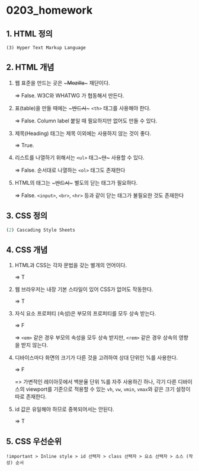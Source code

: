 # 0203_homework



## 1. HTML 정의

```type
(3) Hyper Text Markup Language
```

## 2. HTML 개념

1. 웹 표준을 만드는 곳은 ~~~Mozilla~~~ 재단이다.

   => False. W3C와 WHATWG 가 협동해서 만든다.

2. 표(table)을 만들 때에는 ~~~반드시~~~ `<th>` 태그를 사용해야 한다.

   => False. Column label 붙일 때 필요하지만 없어도 만들 수 있다.

3. 제목(Heading) 태그는 제목 이외에는 사용하지 않는 것이 좋다.

   => True.

4. 리스트를 나열하기 위해서는 `<ul>` 태그~~~만~~~ 사용할 수 있다.

   => False. 순서대로 나열하는 `<ol>` 태그도 존재한다
   
5. HTML의 태그는 ~~~반드시~~~ 별도의 닫는 태그가 필요하다.

   => False. `<input>`, `<br>`, `<hr>` 등과 같이 닫는 태그가 불필요한 것도 존재한다

## 3. CSS 정의

```typescript
(2) Cascading Style Sheets
```

## 4. CSS 개념

1. HTML과 CSS는 각자 문법을 갖는 별개의 언어이다.

   => T

2. 웹 브라우저는 내장 기본 스타일이 있어 CSS가 없어도 작동한다.

   => T

3. 자식 요소 프로퍼티 (속성)은 부모의 프로퍼티를 모두 상속 받는다.

   => F

   => `<em>` 같은 경우 부모의 속성을 모두 상속 받지만, `<rem>` 같은 경우 상속의 영향을 받지 않는다.

4. 디바이스마다 화면의 크기가 다른 것을 고려하여 상대 단위인 %를 사용한다.

   => F

   => 가변적인 레이아웃에서 백분율 단위 %를 자주 사용하긴 하나, 각기 다른 디바이스의 viewport를 기준으로 적용할 수 있는 `vh`, `vw`, `vmin`, `vmax`와 같은 크기 설정이 따로 존재한다.

5. id 값은 유일해야 하므로 중복되어서는 안된다.

   => T

## 5. CSS 우선순위

```type
!important > Inline style > id 선택자 > class 선택자 > 요소 선택자 > 소스 (작성) 순서
```